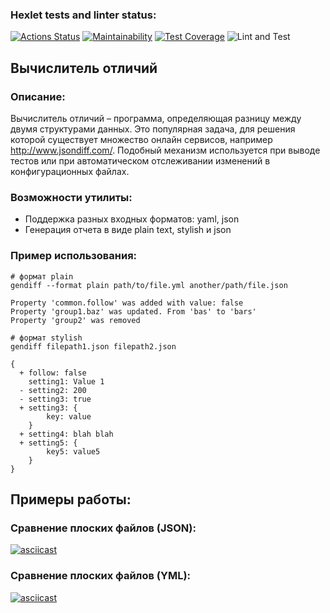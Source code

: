 ### Hexlet tests and linter status:
[![Actions Status](https://github.com/frieswithsalsa/frontend-project-46/actions/workflows/hexlet-check.yml/badge.svg)](https://github.com/frieswithsalsa/frontend-project-46/actions)
[![Maintainability](https://api.codeclimate.com/v1/badges/f9b20adb9e9431df6437/maintainability)](https://codeclimate.com/github/frieswithsalsa/frontend-project-46/maintainability)
[![Test Coverage](https://api.codeclimate.com/v1/badges/f9b20adb9e9431df6437/test_coverage)](https://codeclimate.com/github/frieswithsalsa/frontend-project-46/test_coverage)
![Lint and Test](https://github.com/frieswithsalsa/frontend-project-46/actions/workflows/lint.yml/badge.svg)

## Вычислитель отличий

### Описание:
Вычислитель отличий – программа, определяющая разницу между двумя структурами данных. Это популярная задача, для решения которой существует множество онлайн сервисов, например http://www.jsondiff.com/. Подобный механизм используется при выводе тестов или при автоматическом отслеживании изменений в конфигурационных файлах.

### Возможности утилиты:

* Поддержка разных входных форматов: yaml, json
* Генерация отчета в виде plain text, stylish и json

### Пример использования:

```
# формат plain
gendiff --format plain path/to/file.yml another/path/file.json

Property 'common.follow' was added with value: false
Property 'group1.baz' was updated. From 'bas' to 'bars'
Property 'group2' was removed

# формат stylish
gendiff filepath1.json filepath2.json

{
  + follow: false
    setting1: Value 1
  - setting2: 200
  - setting3: true
  + setting3: {
        key: value
    }
  + setting4: blah blah
  + setting5: {
        key5: value5
    }
}
```


## Примеры работы:

### Сравнение плоских файлов (JSON):
[![asciicast](https://asciinema.org/a/MgcYt10Q84drXxDSIWOcc4sGf.svg)](https://asciinema.org/a/MgcYt10Q84drXxDSIWOcc4sGf)
### Сравнение плоских файлов (YML):
[![asciicast](https://asciinema.org/a/ta0JlInHEbMbqL9nWAl1CpYoZ.svg)](https://asciinema.org/a/ta0JlInHEbMbqL9nWAl1CpYoZ)

